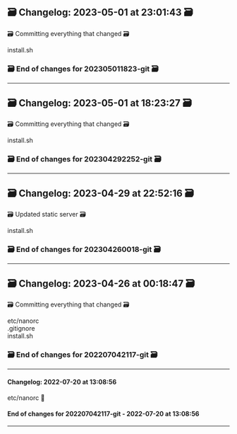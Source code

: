 ## 🗃️ Changelog: 2023-05-01 at 23:01:43 🗃️  

🗃️ Committing everything that changed 🗃️  
  
  
install.sh  


### 🗃️ End of changes for 202305011823-git 🗃️  

----  
## 🗃️ Changelog: 2023-05-01 at 18:23:27 🗃️  

🗃️ Committing everything that changed 🗃️  
  
  
install.sh  


### 🗃️ End of changes for 202304292252-git 🗃️  

----  
## 🗃️ Changelog: 2023-04-29 at 22:52:16 🗃️  

🗃️ Updated static server 🗃️  
  
  
install.sh  


### 🗃️ End of changes for 202304260018-git 🗃️  

----  
## 🗃️ Changelog: 2023-04-26 at 00:18:47 🗃️  

🗃️ Committing everything that changed 🗃️  
  
  
etc/nanorc  
.gitignore  
install.sh  


### 🗃️ End of changes for 202207042117-git 🗃️  

----  
#### Changelog: 2022-07-20 at 13:08:56  
  
etc/nanorc      🚀  
  
#### End of changes for 202207042117-git - 2022-07-20 at 13:08:56  
  
----  
  
